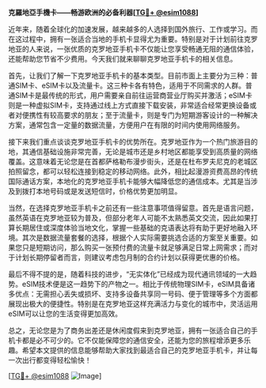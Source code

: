 **克羅地亞手機卡——畅游欧洲的必备利器[[TG💪+ @esim1088](https://t.me/s/esim1088)]**

近年来，随着全球化的加速发展，越来越多的人选择到国外旅行、工作或学习。而在这过程中，拥有一张适合当地的手机卡显得尤为重要。特别是对于计划前往克罗地亚的人来说，一张优质的克罗地亚手机卡不仅能让您享受畅通无阻的通信体验，还能帮助您节省不少费用。今天我们就来聊聊克罗地亚手机卡的相关信息。

首先，让我们了解一下克罗地亚手机卡的基本类型。目前市面上主要分为三种：普通SIM卡、eSIM卡以及流量卡。这三种卡各有特色，适用于不同需求的人群。普通SIM卡是最传统的形式，用户需要亲自前往运营商营业厅购买并激活；eSIM卡则是一种虚拟SIM卡，支持通过线上方式直接下载安装，非常适合经常更换设备或者对便携性有较高要求的朋友；至于流量卡，则是专门为短期游客设计的一种解决方案，通常包含一定量的数据流量，方便用户在有限的时间内使用网络服务。

接下来我们重点谈谈克罗地亚手机卡的优势所在。克罗地亚作为一个热门旅游目的地，其通信基础设施非常完善，无论是城市还是乡村地区都能享受到高质量的网络覆盖。这意味着无论您是在首都萨格勒布漫步街头，还是在杜布罗夫尼克的老城区拍照留念，都可以轻松连接到稳定的移动网络。此外，相比起漫游资费高昂的传统国际通话方案，本地化的克罗地亚手机卡能够大幅降低您的通信成本。尤其是当涉及到拨打本地号码或是发送短信时，价格优势更加明显。

当然，在选择克罗地亚手机卡之前还有一些注意事项值得留意。首先是语言问题，虽然英语在克罗地亚较为普及，但部分老年人可能不太熟悉英文交流，因此如果打算长期居住或深度体验当地文化，掌握一些基础的克语表达将有助于更好地融入环境。其次是数据流量套餐的选择，根据个人实际需要挑选合适的方案至关重要。如果您只是短期访问，那么购买一张预付费的流量卡就足够满足日常上网需求；而对于计划长期停留者而言，则建议考虑包月制的合约计划以获得更优惠的价格。

最后不得不提的是，随着科技的进步，“无实体化”已经成为现代通讯领域的一大趋势。eSIM技术便是这一趋势下的产物之一。相比于传统物理SIM卡，eSIM具备诸多优点：无需担心丢失或损坏、支持多设备共享同一号码、便于管理等多个方面都展现出极大的便捷性。特别是在克罗地亚这样充满活力与变化的城市中，灵活运用eSIM可以让您的生活变得更加高效。

总之，无论您是为了商务出差还是休闲度假来到克罗地亚，拥有一张适合自己的手机卡都是必不可少的。它不仅能保障您的通信安全，还能为您的旅程增添更多乐趣。希望本文提供的信息能够帮助大家找到最适合自己的克罗地亚手机卡，并让每一次出行都变得轻松愉快！

[[TG💪+ @esim1088](https://t.me/s/esim1088) ![Image](https://i.postimg.cc/4NQfJmqS/Snipaste-2025-05-13-00-14-12.png)]